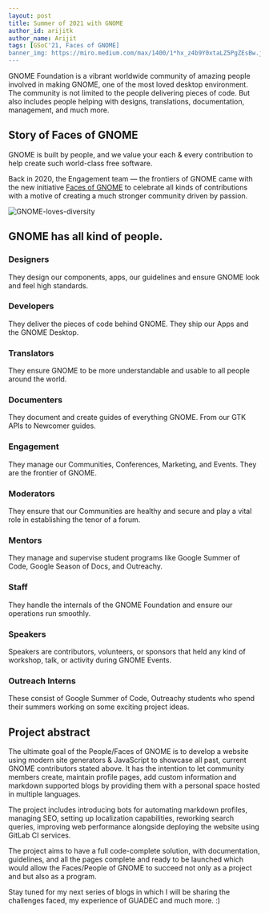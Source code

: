 ```yaml
---
layout: post
title: Summer of 2021 with GNOME
author_id: arijitk
author_name: Arijit
tags: [GSoC'21, Faces of GNOME]
banner_img: https://miro.medium.com/max/1400/1*hx_z4b9Y0xtaLZ5PgZEsBw.jpeg
---
```


GNOME Foundation is a vibrant worldwide community of amazing people involved in making GNOME, one of the most loved desktop environment. The community is not limited to the people delivering pieces of code. But also includes people helping with designs, translations, documentation, management, and much more.

## Story of Faces of GNOME

GNOME is built by people, and we value your each & every contribution to help create such world-class free software.

Back in 2020, the Engagement team — the frontiers of GNOME came with the new initiative [Faces of GNOME][1] to celebrate all kinds of contributions with a motive of creating a much stronger community driven by passion.

![GNOME-loves-diversity][2]

## GNOME has all kind of people.

###  Designers
They design our components, apps, our guidelines and ensure GNOME look and feel high standards.

### Developers
They deliver the pieces of code behind GNOME. They ship our Apps and the GNOME Desktop.

### Translators
They ensure GNOME to be more understandable and usable to all people around the world.

### Documenters
They document and create guides of everything GNOME. From our GTK APIs to Newcomer guides.

### Engagement
They manage our Communities, Conferences, Marketing, and Events. They are the frontier of GNOME.

### Moderators
They ensure that our Communities are healthy and secure and play a vital role in establishing the tenor of a forum.

### Mentors
They manage and supervise student programs like Google Summer of Code, Google Season of Docs, and Outreachy.

### Staff
They handle the internals of the GNOME Foundation and ensure our operations run smoothly.

### Speakers
Speakers are contributors, volunteers, or sponsors that held any kind of workshop, talk, or activity during GNOME Events.

### Outreach Interns
These consist of Google Summer of Code, Outreachy students who spend their summers working on some exciting project ideas.

## Project abstract

The ultimate goal of the People/Faces of GNOME is to develop a website using modern site generators & JavaScript to showcase all past, current GNOME contributors stated above. It has the intention to let community members create, maintain profile pages, add custom information and markdown supported blogs by providing them with a personal space hosted in multiple languages.

The project includes introducing bots for automating markdown profiles, managing SEO, setting up localization capabilities, reworking search queries, improving web performance alongside deploying the website using GitLab CI services.

The project aims to have a full code-complete solution, with documentation, guidelines, and all the pages complete and ready to be launched which would allow the Faces/People of GNOME to succeed not only as a project and but also as a program.

Stay tuned for my next series of blogs in which I will be sharing the challenges faced, my experience of GUADEC and much more. :)

[1]: https://teams.pages.gitlab.gnome.org/Engagement/websites/people-of-gnome
[2]: https://miro.medium.com/max/800/1*N7Qe55ufzSMxfsaooMtxLQ.png